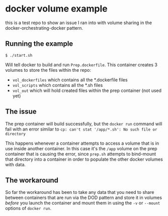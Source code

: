 # docker volume example

this is a test repo to show an issue I ran into with volume sharing in the docker-orchestrating-docker pattern.

## Running the example

```
$ ./start.sh
```

Will tell docker to build and run `Prep.dockerfile`. This container creates 3 volumes to store the files within the repo:

- `vol_dockerfiles` which contains all the *.dockerfile files
- `vol_scripts` which contains all the *.sh files
- `vol_out` which will hold created files within the prep container (not used yet)

## The issue
The prep container will build successfully, but the `docker run` command will fail with an error similar to ```cp: can't stat '/app/*.sh': No such file or directory```

This happens whenever a container attempts to access a volume that is in use inside another container. In this case it's the `/app` volume on the prep container that is causing the error, since `prep.sh` attempts to bind-mount that directory into a container in order to populate the other docker volumes with data.

## The workaround
So far the workaround has been to take any data that you need to share between containers that are run via the DOD pattern and store it in volumes _before_ you launch the container and mount them in using the `-v` or `--mount` options of `docker run`.

